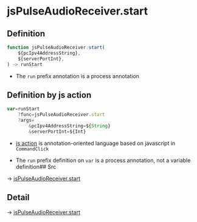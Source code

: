 # jsPulseAudioReceiver.start

## Definition

```js.js
function jsPulseAudioReceiver.start(
	${pcIpv4AddressString},
	${serverPortInt},
) -> runStart
```

- The `run` prefix annotation is a process annotation
## Definition by js action

```js.js
var=runStart
	?func=jsPulseAudioReceiver.start
	?args=
		&pcIpv4AddressString=${String}
		&serverPortInt=${Int}
```

- [js action](#) is annotation-oriented language based on javascript in `CommandClick`

- The `run` prefix definition on `var` is a process annotation, not a variable definition## Src

-> [jsPulseAudioReceiver.start](https://github.com/puutaro/CommandClick/blob/master/app/src/main/java/com/puutaro/commandclick/fragment_lib/terminal_fragment/js_interface/JsPulseAudioReceiver.kt#L21)

## Detail

-> [jsPulseAudioReceiver.start](https://github.com/puutaro/CommandClick/blob/master/md/developer/js_interface/details/JsPulseAudioReceiver/start.md)

